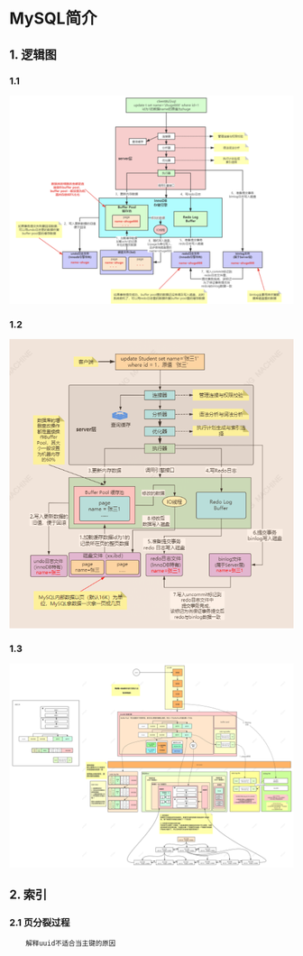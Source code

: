 # MySQL简介

## 1. 逻辑图

### 1.1 

![逻辑图1](Mysql_1.assets/%E9%80%BB%E8%BE%91%E5%9B%BE1.png)

### 1.2

![逻辑图2](Mysql_1.assets/%E9%80%BB%E8%BE%91%E5%9B%BE2.png)

### 1.3

![逻辑图3](Mysql_1.assets/%E9%80%BB%E8%BE%91%E5%9B%BE3.jpg)



## 2. 索引
### 2.1 页分裂过程
        解释uuid不适合当主键的原因